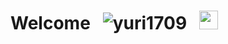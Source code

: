 <div>
  <h1>
    Welcome &nbsp
    <img src="https://komarev.com/ghpvc/?username=yuri1709&label=Profile%20views&color=ce9927&style=flat" alt="yuri1709" /> 
    &nbsp <a href="https://www.linkedin.com/in/yuri-roliz-777808187/"target="_blank">
            <img src="https://i.imgur.com/YWVwtRK.png" alt="" width="30px" height="30px">
          </a>
  </h1>
</div>

  
 


